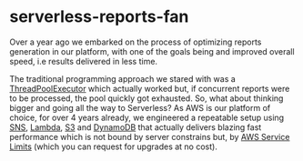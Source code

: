 # serverless-reports-fan

Over a year ago we embarked on the process of optimizing reports generation in our platform, with one of the goals being and improved overall speed, i.e results delivered in less time.

The traditional programming approach we stared with was a [ThreadPoolExecutor](https://docs.oracle.com/javase/8/docs/api/java/util/concurrent/ThreadPoolExecutor.html) which actually worked but, if concurrent reports were to be processed, the pool quickly got exhausted. So, what about thinking bigger and going all the way to Serverless? As AWS is our platform of choice, for over 4 years already, we engineered a repeatable setup using [SNS](https://aws.amazon.com/sns/), [Lambda](https://aws.amazon.com/lambda/), [S3](https://aws.amazon.com/s3/) and [DynamoDB](https://aws.amazon.com/dynamodb) that actually delivers blazing fast performance which is not bound by server constrains but, by [AWS Service Limits](https://docs.aws.amazon.com/general/latest/gr/aws_service_limits.html) (which you can request for upgrades at no cost).
